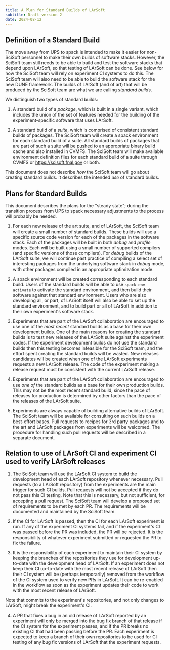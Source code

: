 ```yaml
---
title: A Plan for Standard Builds of LArSoft
subtitle: Draft version 2
date: 2024-08-12
---
```


## Definition of a Standard Build

The move away from UPS to spack is intended to make it easier for non-SciSoft personnel to make their own builds of software stacks.
However, the SciSoft team still needs to be able to build and test the software stacks that depend upon LArSoft, so that testing of LArSoft can be done.
See below for how the SciSoft team will rely on experiment CI systems to do this.
The SciSoft team will also need to be able to build the software stack for the new DUNE framework.
The builds of LArSoft (and of art) that will be produced by the SciSoft team are what we are calling *standard builds*.

We distinguish two types of standard builds:

1. A standard build of a *package*, which is built in a single variant, which includes the union of the set of features needed for the building of the experiment-specific software that uses LArSoft.

2. A standard build of a *suite*, which is comprised of consistent standard builds of packages.
The SciSoft team will create a spack environment for each standard build of a suite.
All standard builds of packages that are part of such a suite will be pushed to an appropriate binary build cache and also installed in CVMFS.
The SciSoft team will make available environment definition files for each standard build of a suite through CVMFS or https://scisoft.fnal.gov or both.

This document does not describe *how* the SciSoft team will go about creating standard builds.
It describes the intended *use* of standard builds.

## Plans for Standard Builds

This document describes the plans for the "steady state"; during the transition process from UPS to spack necessary adjustments to the process will probably be needed.

1. For each new release of the art suite, and of LArSoft, the SciSoft team will create a small number of standard builds.
These builds will use a specific source code version for each of the packages in the software stack.
Each of the packages will be built in both *debug* and *profile* modes.
Each will be built using a small number of supported compilers (and specific versions of those compilers).
For *debug* builds of the LArSoft suite, we will continue past practice of compiling a select set of interesting packages from the underlying software stack in *debug* mode, with other packages compiled in an appropriate optimization mode.

2. A spack environment will be created corresponding to each standard build.
Users of the standard builds will be able to use `spack env activate` to activate the standard environment, and then build their software against that standard environment.
Users who are also developing all, or part, of LArSoft itself will also be able to set up the standard environment, and to build part or all of LArSoft in addition to their own experiment's software stack.

3. Experiments that are part of the LArSoft collaboration are encouraged to use one of the *most recent* standard builds as a base for their own development builds.
One of the main reasons for creating the standard builds is to test new releases of the LArSoft suite against the experiment codes.
If the experiment development builds do not use the standard builds then this testing becomes infeasible for the SciSoft team, and the effort spent creating the standard builds will be wasted.
New releases candidates will be created when one of the LArSoft experiments requests a new LArSoft release.
The code of the experiment making a release request must be consistent with the current LArSoft release.

4. Experiments that are part of the LArSoft collaboration are encouraged to use *one of* the standard builds as a base for their own production builds.
This may not be the most recent standard build, since the pace of releases for production is determined by other factors than the pace of the releases of the LArSoft suite.

5. Experiments are always capable of building alternative builds of LArSoft.
The SciSoft team will be available for consulting on such builds on a best-effort bases.
Pull requests to recipes for 3rd party packages and to the art and LArSoft packages from experiments will be welcomed.
The procedure for handling such pull requests will be described in a separate document.

## Relation to use of LArSoft CI and experiment CI used to verify LArSoft releases

1. The SciSoft team will use the LArSoft CI system to build the development head of each LArSoft repository whenever necessary.
Pull requests (to a LArSoft repository) from the experiments are the main trigger for such CI builds.
Pull requests will not be accepted if they do not pass this CI testing.
Note that this is necessary, but not sufficient, for accepting a pull request.
The SciSoft team will develop a proposed set of requirements to be met by each PR.
The requirements will be documented and maintained  by the SciSoft team.

2. If the CI for LArSoft is passed, then the CI for each LArSoft experiment is run.
If any of the experiment CI systems fail, and if the experiment's CI was passed before the PR was included, the PR will be rejected.
It is the responsibility of whatever experiment submitted or requested the PR to fix the failure.

3. It is the responsibility of each experiment to maintain their CI system by keeping the branches of the repositories they use for development up-to-date with the development head of LArSoft.
If an experiment does not keep their CI up-to-date with the most recent release of LArSoft then their CI system will be (perhaps temporarily) removed from the workflow of the CI system used to verify new PRs in LArSoft.
It can be re-enabled in the workflow as soon as the experiment updates their code to work with the most recent release of LArSoft.

Note that commits to the experiment's repositories, and not only changes to LArSoft, might break the experiment's CI.

4. A PR that fixes a bug in an old release of LArSoft reported by an experiment will only be merged into the bug fix branch of that release if the CI system for the experiment passes, and if the PR breaks no existing CI that had been passing before the PR.
Each experiment is expected to keep a branch of their own repositories to be used for CI testing of any bug fix versions of LArSoft that the experiment requests.

